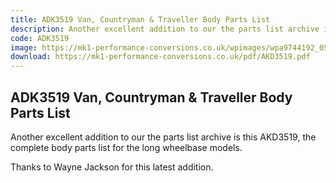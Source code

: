 ```yaml
---
title: ADK3519 Van, Countryman & Traveller Body Parts List
description: Another excellent addition to our the parts list archive is this AKD3519, the complete body parts list for the long wheelbase models.
code: ADK3519
image: https://mk1-performance-conversions.co.uk/wpimages/wpa9744192_05_06.jpg
download: https://mk1-performance-conversions.co.uk/pdf/AKD3519.pdf
---
```


<!-- Content of the page -->

## ADK3519 Van, Countryman & Traveller Body Parts List

Another excellent addition to our the parts list archive is this AKD3519, the complete body parts list for the long wheelbase models.

Thanks to Wayne Jackson for this latest addition.
